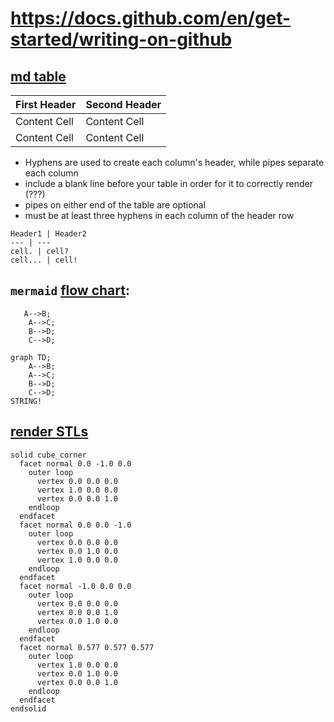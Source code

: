 # https://docs.github.com/en/get-started/writing-on-github



## [md table](https://docs.github.com/en/get-started/writing-on-github/working-with-advanced-formatting/organizing-information-with-tables)

| First Header  | Second Header |
| ------------- | ------------- |
| Content Cell  | Content Cell  |
| Content Cell  | Content Cell  |


- Hyphens are used to create each column's header, while pipes separate each column
- include a blank line before your table in order for it to correctly render (???) 
- pipes on either end of the table are optional
- must be at least three hyphens in each column of the header row

```
Header1 | Header2
--- | ---
cell. | cell?
cell... | cell!
```

## `mermaid` [flow chart](https://docs.github.com/en/get-started/writing-on-github/working-with-advanced-formatting/creating-diagrams):

```
   A-->B;
    A-->C;
    B-->D;
    C-->D;
```

```mermaid
graph TD;
    A-->B;
    A-->C;
    B-->D;
    C-->D;
STRING!
```


## [render STLs](https://docs.github.com/en/repositories/working-with-files/using-files/working-with-non-code-files#3d-file-viewer)


```stl
solid cube_corner
  facet normal 0.0 -1.0 0.0
    outer loop
      vertex 0.0 0.0 0.0
      vertex 1.0 0.0 0.0
      vertex 0.0 0.0 1.0
    endloop
  endfacet
  facet normal 0.0 0.0 -1.0
    outer loop
      vertex 0.0 0.0 0.0
      vertex 0.0 1.0 0.0
      vertex 1.0 0.0 0.0
    endloop
  endfacet
  facet normal -1.0 0.0 0.0
    outer loop
      vertex 0.0 0.0 0.0
      vertex 0.0 0.0 1.0
      vertex 0.0 1.0 0.0
    endloop
  endfacet
  facet normal 0.577 0.577 0.577
    outer loop
      vertex 1.0 0.0 0.0
      vertex 0.0 1.0 0.0
      vertex 0.0 0.0 1.0
    endloop
  endfacet
endsolid
```
